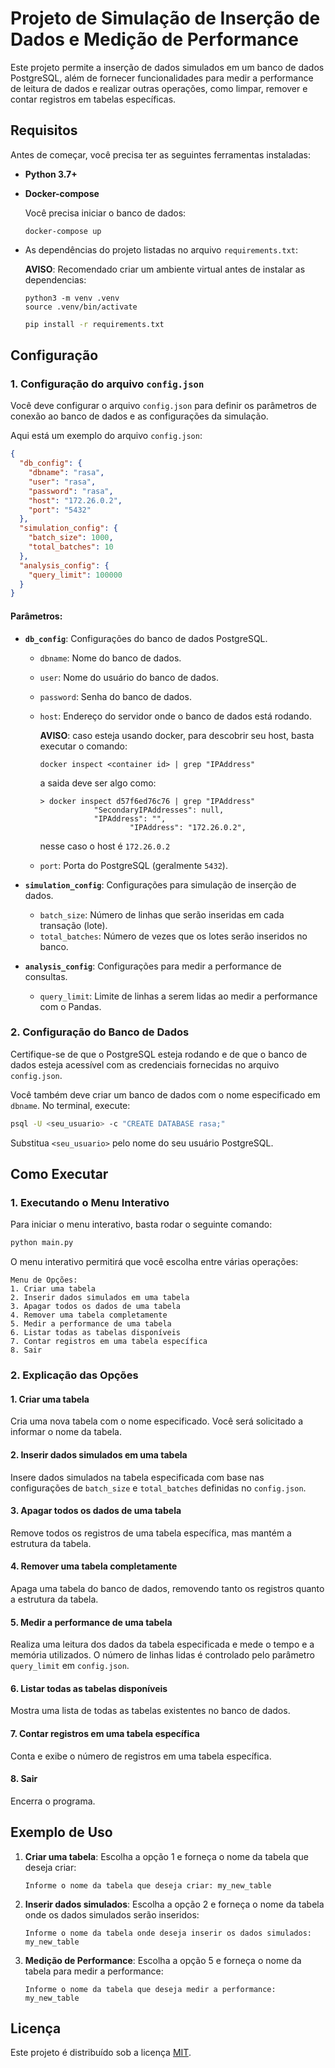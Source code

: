 # Projeto de Simulação de Inserção de Dados e Medição de Performance

Este projeto permite a inserção de dados simulados em um banco de dados PostgreSQL, além de fornecer funcionalidades para medir a performance de leitura de dados e realizar outras operações, como limpar, remover e contar registros em tabelas específicas.

## Requisitos

Antes de começar, você precisa ter as seguintes ferramentas instaladas:

- **Python 3.7+**
- **Docker-compose**

  Você precisa iniciar o banco de dados:
  ```
  docker-compose up
  ```
- As dependências do projeto listadas no arquivo `requirements.txt`:

  **AVISO**: Recomendado criar um ambiente virtual antes de instalar as dependencias:
  ```
  python3 -m venv .venv
  source .venv/bin/activate
  ```
  ```bash
  pip install -r requirements.txt
  ```
  

## Configuração

### 1. Configuração do arquivo `config.json`

Você deve configurar o arquivo `config.json` para definir os parâmetros de conexão ao banco de dados e as configurações da simulação.

Aqui está um exemplo do arquivo `config.json`:

```json
{
  "db_config": {
    "dbname": "rasa",
    "user": "rasa",
    "password": "rasa",
    "host": "172.26.0.2",
    "port": "5432"
  },
  "simulation_config": {
    "batch_size": 1000,
    "total_batches": 10
  },
  "analysis_config": {
    "query_limit": 100000
  }
}
```

#### Parâmetros:

- **`db_config`**: Configurações do banco de dados PostgreSQL.
  - `dbname`: Nome do banco de dados.
  - `user`: Nome do usuário do banco de dados.
  - `password`: Senha do banco de dados.
  - `host`: Endereço do servidor onde o banco de dados está rodando.
  
    **AVISO**: caso esteja usando docker, para descobrir seu host, basta executar o comando:
    ```
    docker inspect <container id> | grep "IPAddress"
    ```

    a saida deve ser algo como:

    ```
    > docker inspect d57f6ed76c76 | grep "IPAddress"
                "SecondaryIPAddresses": null,
                "IPAddress": "",
                        "IPAddress": "172.26.0.2",
    ```

    nesse caso o host é `172.26.0.2`
  - `port`: Porta do PostgreSQL (geralmente `5432`).

- **`simulation_config`**: Configurações para simulação de inserção de dados.
  - `batch_size`: Número de linhas que serão inseridas em cada transação (lote).
  - `total_batches`: Número de vezes que os lotes serão inseridos no banco.

- **`analysis_config`**: Configurações para medir a performance de consultas.
  - `query_limit`: Limite de linhas a serem lidas ao medir a performance com o Pandas.

### 2. Configuração do Banco de Dados

Certifique-se de que o PostgreSQL esteja rodando e de que o banco de dados esteja acessível com as credenciais fornecidas no arquivo `config.json`.

Você também deve criar um banco de dados com o nome especificado em `dbname`. No terminal, execute:

```bash
psql -U <seu_usuario> -c "CREATE DATABASE rasa;"
```

Substitua `<seu_usuario>` pelo nome do seu usuário PostgreSQL.

## Como Executar

### 1. Executando o Menu Interativo

Para iniciar o menu interativo, basta rodar o seguinte comando:

```bash
python main.py
```

O menu interativo permitirá que você escolha entre várias operações:

```plaintext
Menu de Opções:
1. Criar uma tabela
2. Inserir dados simulados em uma tabela
3. Apagar todos os dados de uma tabela
4. Remover uma tabela completamente
5. Medir a performance de uma tabela
6. Listar todas as tabelas disponíveis
7. Contar registros em uma tabela específica
8. Sair
```

### 2. Explicação das Opções

#### 1. Criar uma tabela
Cria uma nova tabela com o nome especificado. Você será solicitado a informar o nome da tabela.

#### 2. Inserir dados simulados em uma tabela
Insere dados simulados na tabela especificada com base nas configurações de `batch_size` e `total_batches` definidas no `config.json`.

#### 3. Apagar todos os dados de uma tabela
Remove todos os registros de uma tabela específica, mas mantém a estrutura da tabela.

#### 4. Remover uma tabela completamente
Apaga uma tabela do banco de dados, removendo tanto os registros quanto a estrutura da tabela.

#### 5. Medir a performance de uma tabela
Realiza uma leitura dos dados da tabela especificada e mede o tempo e a memória utilizados. O número de linhas lidas é controlado pelo parâmetro `query_limit` em `config.json`.

#### 6. Listar todas as tabelas disponíveis
Mostra uma lista de todas as tabelas existentes no banco de dados.

#### 7. Contar registros em uma tabela específica
Conta e exibe o número de registros em uma tabela específica.

#### 8. Sair
Encerra o programa.

## Exemplo de Uso

1. **Criar uma tabela**:
   Escolha a opção 1 e forneça o nome da tabela que deseja criar:
   ```plaintext
   Informe o nome da tabela que deseja criar: my_new_table
   ```

2. **Inserir dados simulados**:
   Escolha a opção 2 e forneça o nome da tabela onde os dados simulados serão inseridos:
   ```plaintext
   Informe o nome da tabela onde deseja inserir os dados simulados: my_new_table
   ```

3. **Medição de Performance**:
   Escolha a opção 5 e forneça o nome da tabela para medir a performance:
   ```plaintext
   Informe o nome da tabela que deseja medir a performance: my_new_table
   ```

## Licença

Este projeto é distribuído sob a licença [MIT](https://opensource.org/licenses/MIT).